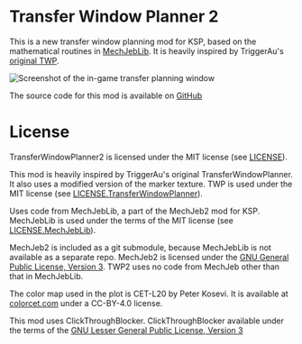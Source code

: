 # Transfer Window Planner 2

This is a new transfer window planning mod for KSP, based on the mathematical
routines in [MechJebLib](https://github.com/MuMech/MechJeb2). It is heavily
inspired by TriggerAu's [original TWP](https://forum.kerbalspaceprogram.com/topic/84005--).

![Screenshot of the in-game transfer planning window](https://github.com/Nazfib/TransferWindowPlanner2/blob/a7e9e2f84f2129146ec4eb54d496c1b8ab45a780/artwork/twp2-preview.png)

The source code for this mod is available on
[GitHub](https://github.com/Nazfib/TransferWindowPlanner2)

# License

TransferWindowPlanner2 is licensed under the MIT license (see [LICENSE](/LICENSE)).

This mod is heavily inspired by TriggerAu's original TransferWindowPlanner. It
also uses a modified version of the marker texture. TWP is used under the MIT
license (see [LICENSE.TransferWindowPlanner](/LICENSE.TransferWindowPlanner)).

Uses code from MechJebLib, a part of the MechJeb2 mod for KSP. MechJebLib is
used under the terms of the MIT license (see
[LICENSE.MechJebLib](/LICENSE.MechJebLib)).

MechJeb2 is included as a git submodule, because MechJebLib is not available as
a separate repo. MechJeb2 is licensed under the [GNU General Public License, 
Version 3](https://github.com/MuMech/MechJeb2/blob/fcc1b4c0e044244fa3f7fec0efb37127d9bae59d/LICENSE.md).
TWP2 uses no code from MechJeb other than that in MechJebLib.

The color map used in the plot is CET-L20 by Peter Kosevi. It is available at
[colorcet.com](https://colorcet.com) under a CC-BY-4.0 license.

This mod uses ClickThroughBlocker. ClickThroughBlocker available under the terms
of the [GNU Lesser General Public License, Version 3](/LICENSE.ClickThroughBlocker)

